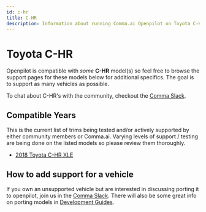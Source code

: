 ```yaml
---
id: c-hr
title: C-HR
description: Information about running Comma.ai Openpilot on Toyota C-HR vehicles.
---
```

# Toyota C-HR

Openpilot is compatible with *some* **C-HR** model(s) so feel free to browse the support pages for these models below for additional specifics.
The goal is to support as many vehicles as possible.

To chat about C-HR's with the community, checkout  the [Comma Slack](https://slack.comma.ai).

## Compatible Years

This is the current list of trims being tested and/or actively supported by either community members or Comma.ai.
Varying levels of support / testing are being done on the listed models so please review them thoroughly.

* [2018 Toyota C-HR XLE](/vehicles/toyota/c-hr/2018-toyota-c-hr-xle.html)

## How to add support for a vehicle

If you own an unsupported vehicle but are interested in discussing porting it to openpilot, join us in the [Comma Slack](https://slack.comma.ai).
There will also be some great info on porting models in [Development Guides](../../development/guides/).

